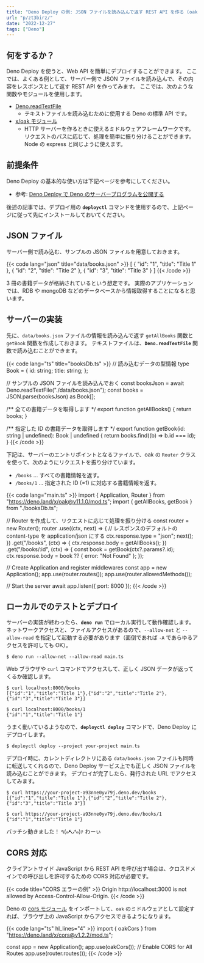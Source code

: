 ```yaml
---
title: "Deno Deploy の例: JSON ファイルを読み込んで返す REST API を作る (oak)"
url: "p/zt3birz/"
date: "2022-12-27"
tags: ["Deno"]
---
```


何をするか？
----

Deno Deploy を使うと、Web API を簡単にデプロイすることができます。
ここでは、よくある例として、サーバー側で JSON ファイルを読み込んで、その内容をレスポンスとして返す REST API を作ってみます。
ここでは、次のような関数やモジュールを使用します。

- [Deno.readTextFile](https://deno.land/api?s=Deno.readTextFile)
  - テキストファイルを読み込むために使用する Deno の標準 API です。
- [x/oak モジュール](https://deno.land/x/oak)
  - HTTP サーバーを作るときに使えるミドルウェアフレームワークです。リクエストのパスに応じて、処理を簡単に振り分けることができます。Node の express と同じように使えます。


前提条件
----

Deno Deploy の基本的な使い方は下記ページを参考にしてください。

- 参考: [Deno Deploy で Deno のサーバープログラムを公開する](/p/phz7fo3/)

後述の記事では、デプロイ用の __`deployctl`__ コマンドを使用するので、上記ページに従って先にインストールしておいてください。


JSON ファイル
----

サーバー側で読み込む、サンプルの JSON ファイルを用意しておきます。

{{< code lang="json" title="data/books.json" >}}
[
  {
    "id": "1",
    "title": "Title 1"
  },
  {
    "id": "2",
    "title": "Title 2"
  },
  {
    "id": "3",
    "title": "Title 3"
  }
]
{{< /code >}}

3 冊の書籍データが格納されているという想定です。
実際のアプリケーションでは、RDB や mongoDB などのデータベースから情報取得することになると思います。


サーバーの実装
----

先に、`data/books.json` ファイルの情報を読み込んで返す `getAllBooks` 関数と `getBook` 関数を作成しておきます。
テキストファイルは、__`Deno.readTextFile`__ 関数で読み込むことができます。

{{< code lang="ts" title="booksDb.ts" >}}
// 読み込むデータの型情報
type Book = {
  id: string;
  title: string;
};

// サンプルの JSON ファイルを読み込んでおく
const booksJson = await Deno.readTextFile("./data/books.json");
const books = JSON.parse(booksJson) as Book[];

/** 全ての書籍データを取得します */
export function getAllBooks() {
  return books;
}

/** 指定した ID の書籍データを取得します */
export function getBook(id: string | undefined): Book | undefined {
  return books.find((b) => b.id === id);
}
{{< /code >}}

下記は、サーバーのエントリポイントとなるファイルで、oak の `Router` クラスを使って、次のようにリクエストを振り分けています。

- `/books` ... すべての書籍情報を返す。
- `/books/1` ... 指定された ID (=1) に対応する書籍情報を返す。

{{< code lang="main.ts" >}}
import { Application, Router } from "https://deno.land/x/oak@v11.1.0/mod.ts";
import { getAllBooks, getBook } from "./booksDb.ts";

// Router を作成して、リクエストに応じて処理を振り分ける
const router = new Router();
router
  .use((ctx, next) => {
    // レスポンスのデフォルトの content-type を application/json にする
    ctx.response.type = "json";
    next();
  })
  .get("/books", (ctx) => {
    ctx.response.body = getAllBooks();
  })
  .get("/books/:id", (ctx) => {
    const book = getBook(ctx?.params?.id);
    ctx.response.body = book ?? { error: "Not Found" };
  });

// Create Application and register middlewares
const app = new Application();
app.use(router.routes());
app.use(router.allowedMethods());

// Start the server
await app.listen({ port: 8000 });
{{< /code >}}


ローカルでのテストとデプロイ
----

サーバーの実装が終わったら、__`deno run`__ でローカル実行して動作確認します。
ネットワークアクセスと、ファイルアクセスがあるので、`--allow-net` と `--allow-read` を指定して起動する必要があります（面倒であれば `-A` であらゆるアクセスを許可しても OK）。

```console
$ deno run --allow-net --allow-read main.ts
```

Web ブラウザや `curl` コマンドでアクセスして、正しく JSON データが返ってくるか確認します。

```console
$ curl localhost:8000/books
[{"id":"1","title":"Title 1"},{"id":"2","title":"Title 2"},{"id":"3","title":"Title 3"}]

$ curl localhost:8000/books/1
{"id":"1","title":"Title 1"}
```

うまく動いているようなので、__`deployctl deploy`__ コマンドで、Deno Deploy にデプロイします。

```console
$ deployctl deploy --project your-project main.ts
```

デプロイ時に、カレントディレクトリにある `data/books.json` ファイルも同時に転送してくれるので、Deno Deploy サービス上でも正しく JSON ファイルを読み込むことができます。
デプロイが完了したら、発行された URL でアクセスしてみます。

```console
$ curl https://your-project-a93nne0yv79j.deno.dev/books
[{"id":"1","title":"Title 1"},{"id":"2","title":"Title 2"},{"id":"3","title":"Title 3"}]

$ curl https://your-project-a93nne0yv79j.deno.dev/books/1
{"id":"1","title":"Title 1"}
```

バッチシ動きました！ ٩(๑❛ᴗ❛๑)۶ わーぃ


CORS 対応
----

クライアントサイド JavaScript から REST API を呼び出す場合は、クロスドメインでの呼び出しを許可するための CORS 対応が必要です。

{{< code title="CORS エラーの例" >}}
Origin http://localhost:3000 is not allowed by Access-Control-Allow-Origin.
{{< /code >}}

Deno の [cors モジュール](https://deno.land/x/cors) をインポートして、`oak` のミドルウェアとして設定すれば、ブラウザ上の JavaScript からアクセスできるようになります。

{{< code lang="ts" hl_lines="4" >}}
import { oakCors } from "https://deno.land/x/cors@v1.2.2/mod.ts";

const app = new Application();
app.use(oakCors()); // Enable CORS for All Routes
app.use(router.routes());
{{< /code >}}

